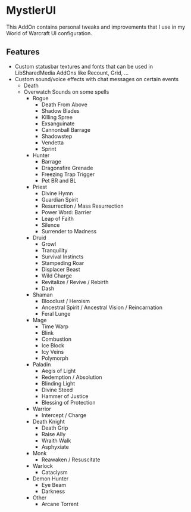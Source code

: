 MystlerUI
=========

This AddOn contains personal tweaks and improvements that I use in my World of Warcraft UI configuration.

Features
--------

* Custom statusbar textures and fonts that can be used in LibSharedMedia AddOns like Recount, Grid, ...
* Custom sound/voice effects with chat messages on certain events
  * Death
  * Overwatch Sounds on some spells
    * Rogue
      * Death From Above
      * Shadow Blades
      * Killing Spree
      * Exsanguinate
      * Cannonball Barrage
      * Shadowstep
      * Vendetta
      * Sprint
    * Hunter
      * Barrage
      * Dragonsfire Grenade
      * Freezing Trap Trigger
      * Pet BR and BL
    * Priest
      * Divine Hymn
      * Guardian Spirit
      * Resurrection / Mass Resurrection
      * Power Word: Barrier
      * Leap of Faith
      * Silence
      * Surrender to Madness
    * Druid
      * Growl
      * Tranquility
      * Survival Instincts
      * Stampeding Roar
      * Displacer Beast
      * Wild Charge
      * Revitalize / Revive / Rebirth
      * Dash
    * Shaman
      * Bloodlust / Heroism
      * Ancestral Spirit / Ancestral Vision / Reincarnation
      * Feral Lunge
    * Mage
      * Time Warp
      * Blink
      * Combustion
      * Ice Block
      * Icy Veins
      * Polymorph
    * Paladin
      * Aegis of Light
      * Redemption / Absolution
      * Blinding Light
      * Divine Steed
      * Hammer of Justice
      * Blessing of Protection
    * Warrior
      * Intercept / Charge
    * Death Knight
      * Death Grip
      * Raise Ally
      * Wraith Walk
      * Asphyxiate
    * Monk
      * Reawaken / Resuscitate
    * Warlock
      * Cataclysm
    * Demon Hunter
      * Eye Beam
      * Darkness
    * Other
      * Arcane Torrent
